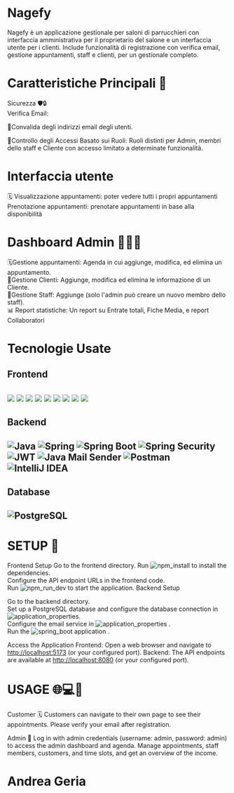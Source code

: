 # Nagefy

Nagefy è un applicazione gestionale per saloni di parrucchieri con interfaccia amministrativa per il proprietario del salone e un interfaccia utente per i clienti. Include funzionalità di registrazione con verifica email, gestione appuntamenti, staff e clienti, per un gestionale completo.


# Caratteristiche Principali 📱
Sicurezza 🛡️🔒  
Verifica Email: 

📧Convalida degli indirizzi email degli utenti.

🔑Controllo degli Accessi Basato sui Ruoli: Ruoli distinti per Admin, membri dello staff e Cliente con accesso limitato a determinate funzionalità.


# Interfaccia utente

🗓️ Visualizzazione appuntamenti: poter vedere tutti i propri appuntamenti
Prenotazione appuntamenti: prenotare appuntamenti in base alla disponibilità



# Dashboard Admin 👨🏻‍💼
🗓️Gestione appuntamenti: Agenda in cui aggiunge, modifica, ed elimina un appuntamento.  
👥Gestione Clienti: Aggiunge, modifica ed elimina le informazione di un Cliente.  
📝Gestione Staff: Aggiunge (solo l'admin può creare un nuovo membro dello staff).  
📊 Report statistiche: Un report su Entrate totali, Fiche Media, e report Collaboratori


# Tecnologie Usate

<h2>Frontend<h2>
<div align="left">
    <img src="https://img.shields.io/badge/Java-007396?style=flat-square&logo=java&logoColor=white" />
    <img src="https://img.shields.io/badge/CSS3-1572B6?style=flat-square&logo=css3&logoColor=white" />
    <img src="https://img.shields.io/badge/Bootstrap-7952B3?style=flat-square&logo=bootstrap&logoColor=white" />
    <img src="https://img.shields.io/badge/React-61DAFB?style=flat-square&logo=react&logoColor=black" />
    <img src="https://img.shields.io/badge/JavaScript-F7DF1E?style=flat-square&logo=javascript&logoColor=black" />
    <img src="https://img.shields.io/badge/TypeScript-3178C6?style=flat-square&logo=typescript&logoColor=white" />
    <img src="https://img.shields.io/badge/React_Big_Calendar-0088CC?style=flat-square&logo=react&logoColor=white" />
    <img src="https://img.shields.io/badge/Chart.js-FF6384?style=flat-square&logo=chartdotjs&logoColor=white" />
    <img src="https://img.shields.io/badge/VS_Code-007ACC?style=flat-square&logo=visual-studio-code&logoColor=white" />
</div>

<h2>Backend<h2>
<div align="left">
    <img src="https://img.shields.io/badge/Java-007396?style=flat-square&logo=java&logoColor=white" alt="Java" />
    <img src="https://img.shields.io/badge/Spring-6DB33F?style=flat-square&logo=spring&logoColor=white" alt="Spring" />
    <img src="https://img.shields.io/badge/Spring_Boot-6DB33F?style=flat-square&logo=spring-boot&logoColor=white" alt="Spring Boot" />
    <img src="https://img.shields.io/badge/Spring_Security-6DB33F?style=flat-square&logo=spring-security&logoColor=white" alt="Spring Security" />
    <img src="https://img.shields.io/badge/JWT-000000?style=flat-square&logo=json-web-tokens&logoColor=white" alt="JWT" />
    <img src="https://img.shields.io/badge/Java_Mail_Sender-007396?style=flat-square&logo=java&logoColor=white" alt="Java Mail Sender" />
    <img src="https://img.shields.io/badge/Postman-FF6C37?style=flat-square&logo=postman&logoColor=white" alt="Postman" />
    <img src="https://img.shields.io/badge/IntelliJ_IDEA-000000?style=flat-square&logo=intellij-idea&logoColor=white" alt="IntelliJ IDEA" />
</div>

<h2>Database<h2>
<div align="left">
    <img src="https://img.shields.io/badge/PostgreSQL-336791?style=flat-square&logo=postgresql&logoColor=white" alt="PostgreSQL" />
</div>

# SETUP 🔧

Frontend Setup
 Go to the frontend directory.
 Run <img src="https://img.shields.io/badge/npm-install-CB3837?style=flat-square&logo=npm&logoColor=white" alt="npm_install" /> to install the dependencies.<br> Configure the API endpoint URLs in the frontend code.<br> Run <img src="https://img.shields.io/badge/npm-run--dev-CB3837?style=flat-square&logo=npm&logoColor=white" alt="npm_run_dev" /> to start the application. </div> Backend Setup
 <div align="left"> 
     Go to the backend directory.<br> 
     Set up a PostgreSQL database and configure the database connection in
     <img src="https://img.shields.io/badge/application.properties-6DB33F?style=flat-square&logo=spring&logoColor=white" alt="application_properties" />.<br> 
     Configure the email service in <img src="https://img.shields.io/badge/application.properties-6DB33F?style=flat-square&logo=spring&logoColor=white" alt="application_properties" /> .<br> Run the <img src="https://img.shields.io/badge/Spring_Boot-6DB33F?style=flat-square&logo=spring-boot&logoColor=white" alt="spring_boot" /> application . </div> 


Access the Application
Frontend: Open a web browser and navigate to [http://localhost:5173](http://localhost:5173) (or your configured port).
Backend: The API endpoints are available at [http://localhost:8080](http://localhost:8080) (or your configured port).

# USAGE 🌐💻🔌

Customer 🗓️
Customers can navigate to their own page to see their appointments. Please verify your email after registration.

Admin 📝
Log in with admin credentials (username: admin, password: admin) to access the admin dashboard and agenda. Manage appointments, staff members, customers, and time slots, and get an overview of the income.


# Andrea Geria

